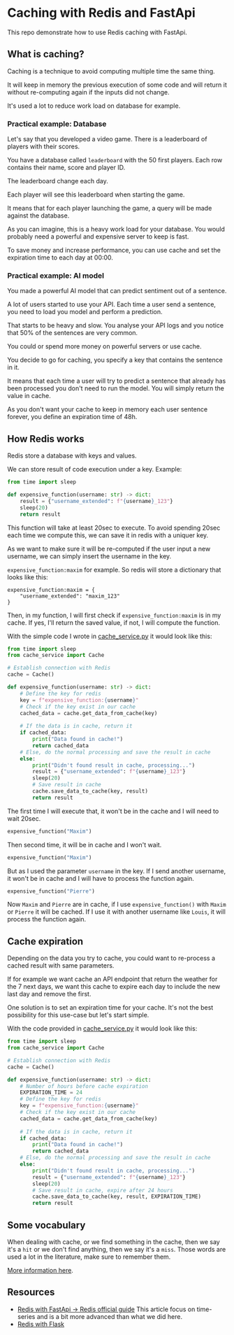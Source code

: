 # Caching with Redis and FastApi

This repo demonstrate how to use Redis caching with FastApi.

## What is caching?
Caching is a technique to avoid computing multiple time the same thing.

It will keep in memory the previous execution of some code and will return it without re-computing again
if the inputs did not change.

It's used a lot to reduce work load on database for example.

### Practical example: Database
Let's say that you developed a video game. There is a leaderboard of players with their scores.

You have a database called `leaderboard` with the 50 first players. Each row contains their name, score and player ID.

The leaderboard change each day.

Each player will see this leaderboard when starting the game.

It means that for each player launching the game, a query will be made against the database.

As you can imagine, this is a heavy work load for your database. 
You would probably need a powerful and expensive server to keep is fast.

To save money and increase performance, you can use cache and set the expiration time to each day at 00:00.

### Practical example: AI model
You made a powerful AI model that can predict sentiment out of a sentence.

A lot of users started to use your API. Each time a user send a sentence, 
you need to load you model and perform a prediction.

That starts to be heavy and slow. You analyse your API logs and you notice that 50% of the sentences are very common.

You could or spend more money on powerful servers or use cache.

You decide to go for caching, you specify a key that contains the sentence in it.

It means that each time a user will try to predict a sentence that already has been processed you don't need to run the model.
You will simply return the value in cache.

As you don't want your cache to keep in memory each user sentence forever, you define an expiration time of 48h.

## How Redis works
Redis store a database with keys and values.

We can store result of code execution under a key. Example:

```python
from time import sleep

def expensive_function(username: str) -> dict:
    result = {"username_extended": f"{username}_123"}
    sleep(20)
    return result
```

This function will take at least 20sec to execute.
To avoid spending 20sec each time we compute this, we can save it in redis with a uniquer key.

As we want to make sure it will be re-computed if the user input a new username, we can simply insert the username in the key.

`expensive_function:maxim` for example. So redis will store a dictionary that looks like this:

```
expensive_function:maxim = {
    "username_extended": "maxim_123"
}
```

Then, in my function, I will first check if `expensive_function:maxim` is in my cache. 
If yes, I'll return the saved value, if not, I will compute the function.

With the simple code I wrote in [cache_service.py](./cache_service.py) it would look like this:

```python
from time import sleep
from cache_service import Cache

# Establish connection with Redis
cache = Cache()

def expensive_function(username: str) -> dict:
    # Define the key for redis
    key = f"expensive_function:{username}"
    # Check if the key exist in our cache
    cached_data = cache.get_data_from_cache(key)
    
    # If the data is in cache, return it 
    if cached_data:
        print("Data found in cache!")
        return cached_data
    # Else, do the normal processing and save the result in cache
    else:
        print("Didn't found result in cache, processing...")
        result = {"username_extended": f"{username}_123"}
        sleep(20)
        # Save result in cache
        cache.save_data_to_cache(key, result)
        return result
```

The first time I will execute that, it won't be in the cache and I will need to wait 20sec.
```python
expensive_function("Maxim")
```

Then second time, it will be in cache and I won't wait.
```python
expensive_function("Maxim")
```

But as I used the parameter `username` in the key. If I send another username, 
it won't be in cache and I will have to process the function again.
```python
expensive_function("Pierre")
```

Now `Maxim` and `Pierre` are in cache, if I use `expensive_function()` with `Maxim` or `Pierre` it will be cached.
If I use it with another username like `Louis`, it will process the function again.

## Cache expiration
Depending on the data you try to cache, you could want to re-process a cached result with same parameters.

If for example we want cache an API endpoint that return the weather for the 7 next days, 
we want this cache to expire each day to include the new last day and remove the first.

One solution is to set an expiration time for your cache. 
It's not the best possibility for this use-case but let's start simple.

With the code provided in [cache_service.py](./cache_service.py) it would look like this:
```python
from time import sleep
from cache_service import Cache

# Establish connection with Redis
cache = Cache()

def expensive_function(username: str) -> dict:
    # Number of hours before cache expiration
    EXPIRATION_TIME = 24
    # Define the key for redis
    key = f"expensive_function:{username}"
    # Check if the key exist in our cache
    cached_data = cache.get_data_from_cache(key)
    
    # If the data is in cache, return it 
    if cached_data:
        print("Data found in cache!")
        return cached_data
    # Else, do the normal processing and save the result in cache
    else:
        print("Didn't found result in cache, processing...")
        result = {"username_extended": f"{username}_123"}
        sleep(20)
        # Save result in cache, expire after 24 hours
        cache.save_data_to_cache(key, result, EXPIRATION_TIME)
        return result
```

## Some vocabulary
When dealing with cache, or we find something in the cache, then we say it's a `hit` or we don't
find anything, then we say it's a `miss`. Those words are used a lot in the literature, make sure to remember them.

[More information here](https://redisson.org/glossary/cache-miss.html).

## Resources
- [Redis with FastApi -> Redis official guide](https://developer.redis.com/develop/python/fastapi/) This article focus on time-series and is a bit more advanced than what we did here.
- [Redis with Flask](https://levelup.gitconnected.com/implement-api-caching-with-redis-flask-and-docker-step-by-step-9139636cef24)